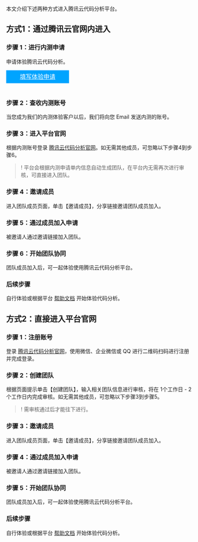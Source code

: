 本文介绍下述两种方式进入腾讯云代码分析平台。
## 方式1：通过腾讯云官网内进入[](id:mode1)

### 步骤 1：进行内测申请

申请体验腾讯云代码分析。

<div style="background-color:#00A4FF; width: 170px; height: 35px; line-height:35px; text-align:center;"><a href="https://cloud.tencent.com/apply/p/44ncv4hzp1" target="_blank"  style="color: white; font-size:16px;">填写体验申请</a></div>
</br>

### 步骤 2：查收内测账号

当您成为我们的内测体验客户以后，我们将向您 Email 发送内测的账号。

### 步骤 3：进入平台官网

根据内测账号登录 [腾讯云代码分析官网](https://tca.tencent.com)。如无需其他成员，可忽略以下步骤4到步骤6。

> ! 平台会根据内测申请单内信息自动生成团队，在平台内无需再次进行审核，可直接进入团队。

### 步骤 4：邀请成员

进入团队成员页面，单击【邀请成员】，分享链接邀请团队成员加入。

### 步骤 5：通过成员加入申请

被邀请人通过邀请链接加入团队。

### 步骤 6：开始团队协同

团队成员加入后，可一起体验使用腾讯云代码分析平台。

### 后续步骤

自行体验或根据平台 [帮助文档](https://tca.tencent.com/docs/zh/) 开始体验代码分析。

## 方式2：直接进入平台官网[](id:mode2)

### 步骤 1：注册账号

登录 [腾讯云代码分析官网](https://tca.tencent.com)，使用微信、企业微信或 QQ 进行二维码扫码进行注册并完成登录。

### 步骤 2：创建团队

根据页面提示单击【创建团队】，输入相关团队信息进行审核，将在 1个工作日 - 2 个工作日内完成审核。如无需其他成员，可忽略以下步骤3到步骤5。

> ! 需审核通过后才能往下进行。

### 步骤 3：邀请成员

进入团队成员页面，单击【邀请成员】，分享链接邀请团队成员加入。

### 步骤 4：通过成员加入申请

被邀请人通过邀请链接加入团队。

### 步骤 5：开始团队协同

团队成员加入后，可一起体验使用腾讯云代码分析平台。

### 后续步骤

自行体验或根据平台 [帮助文档](https://tca.tencent.com/docs/zh/) 开始体验代码分析。

